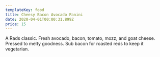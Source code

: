 ```yaml
---
templateKey: food
title: Cheesy Bacon Avocado Panini
date: 2020-04-01T00:00:31.899Z
price: 15
---
```


A Rads classic. Fresh avocado, bacon, tomato, mozz, and goat cheese. Pressed to melty goodness. Sub bacon for roasted reds to keep it vegetarian.
